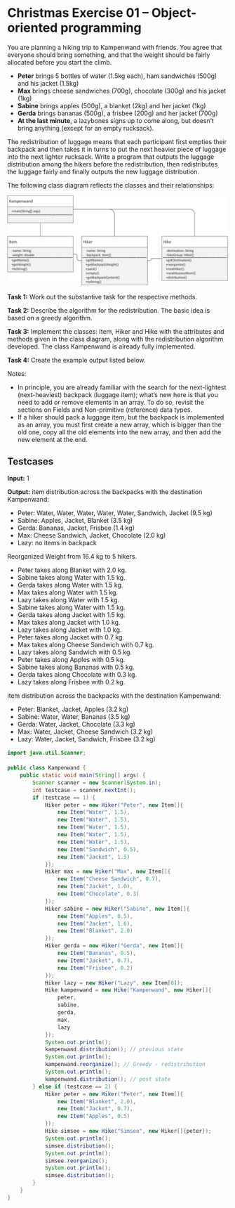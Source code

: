 # Christmas Exercise 01 – Object-oriented programming

You are planning a hiking trip to Kampenwand with friends. You agree that everyone should bring something, and that the weight should be fairly allocated before you start the climb.

- **Peter** brings 5 bottles of water (1.5kg each), ham sandwiches (500g) and his jacket (1.5kg)
- **Max** brings cheese sandwiches (700g), chocolate (300g) and his jacket (1kg)
- **Sabine** brings apples (500g), a blanket (2kg) and her jacket (1kg)
- **Gerda** brings bananas (500g), a frisbee (200g) and her jacket (700g)
- **At the last minute**, a lazybones signs up to come along, but doesn’t bring anything (except for an empty rucksack).

The redistribution of luggage means that each participant first empties their backpack and then takes it in turns to put the next heavier piece of luggage into the next lighter rucksack. Write a program that outputs the luggage distribution among the hikers before the redistribution, then redistributes the luggage fairly and finally outputs the new luggage distribution.

The following class diagram reflects the classes and their relationships:

![img.png](Images/img.png)

**Task 1:** Work out the substantive task for the respective methods.

**Task 2:** Describe the algorithm for the redistribution. The basic idea is based on a greedy algorithm.

**Task 3:** Implement the classes: Item, Hiker and Hike with the attributes and methods given in the class diagram, along with the redistribution algorithm developed. The class Kampenwand is already fully implemented.

**Task 4:** Create the example output listed below.

Notes:
- In principle, you are already familiar with the search for the next-lightest (next-heaviest) backpack (luggage item); what’s new here is that you need to add or remove elements in an array. To do so, revisit the sections on Fields and Non-primitive (reference) data types.
- If a hiker should pack a luggage item, but the backpack is implemented as an array, you must first create a new array, which is bigger than the old one, copy all the old elements into the new array, and then add the new element at the end.


## Testcases

**Input:**
1

**Output:**
item distribution across the backpacks with the destination Kampenwand:
- Peter: Water, Water, Water, Water, Water, Sandwich, Jacket (9.5 kg)
- Sabine: Apples, Jacket, Blanket (3.5 kg)
- Gerda: Bananas, Jacket, Frisbee (1.4 kg)
- Max: Cheese Sandwich, Jacket, Chocolate (2.0 kg)
- Lazy: no items in backpack

Reorganized Weight from 16.4 kg to 5 hikers.
- Peter takes along Blanket with 2.0 kg.
- Sabine takes along Water with 1.5 kg.
- Gerda takes along Water with 1.5 kg.
- Max takes along Water with 1.5 kg.
- Lazy takes along Water with 1.5 kg.
- Sabine takes along Water with 1.5 kg.
- Gerda takes along Jacket with 1.5 kg.
- Max takes along Jacket with 1.0 kg.
- Lazy takes along Jacket with 1.0 kg.
- Peter takes along Jacket with 0.7 kg.
- Max takes along Cheese Sandwich with 0.7 kg.
- Lazy takes along Sandwich with 0.5 kg.
- Peter takes along Apples with 0.5 kg.
- Sabine takes along Bananas with 0.5 kg.
- Gerda takes along Chocolate with 0.3 kg.
- Lazy takes along Frisbee with 0.2 kg.

item distribution across the backpacks with the destination Kampenwand:
- Peter: Blanket, Jacket, Apples (3.2 kg)
- Sabine: Water, Water, Bananas (3.5 kg)
- Gerda: Water, Jacket, Chocolate (3.3 kg)
- Max: Water, Jacket, Cheese Sandwich (3.2 kg)
- Lazy: Water, Jacket, Sandwich, Frisbee (3.2 kg)


```java
import java.util.Scanner;

public class Kampenwand {
    public static void main(String[] args) {
        Scanner scanner = new Scanner(System.in);
        int testcase = scanner.nextInt();
        if (testcase == 1) {
            Hiker peter = new Hiker("Peter", new Item[]{
                new Item("Water", 1.5),
                new Item("Water", 1.5),
                new Item("Water", 1.5),
                new Item("Water", 1.5),
                new Item("Water", 1.5),
                new Item("Sandwich", 0.5),
                new Item("Jacket", 1.5)
            });
            Hiker max = new Hiker("Max", new Item[]{
                new Item("Cheese Sandwich", 0.7),
                new Item("Jacket", 1.0),
                new Item("Chocolate", 0.3)
            });
            Hiker sabine = new Hiker("Sabine", new Item[]{
                new Item("Apples", 0.5),
                new Item("Jacket", 1.0),
                new Item("Blanket", 2.0)
            });
            Hiker gerda = new Hiker("Gerda", new Item[]{
                new Item("Bananas", 0.5),
                new Item("Jacket", 0.7),
                new Item("Frisbee", 0.2)
            });
            Hiker lazy = new Hiker("Lazy", new Item[0]);
            Hike kampenwand = new Hike("Kampenwand", new Hiker[]{
                peter,
                sabine,
                gerda,
                max,
                lazy
            });
            System.out.println();
            kampenwand.distribution(); // previous state
            System.out.println();
            kampenwand.reorganize(); // Greedy - redistribution
            System.out.println();
            kampenwand.distribution(); // post state
        } else if (testcase == 2) {
            Hiker peter = new Hiker("Peter", new Item[]{
                new Item("Blanket", 2.0),
                new Item("Jacket", 0.7),
                new Item("Apples", 0.5)
            });
            Hike simsee = new Hike("Simsee", new Hiker[]{peter});
            System.out.println();
            simsee.distribution();
            System.out.println();
            simsee.reorganize();
            System.out.println();
            simsee.distribution();
        }
    }
}
```